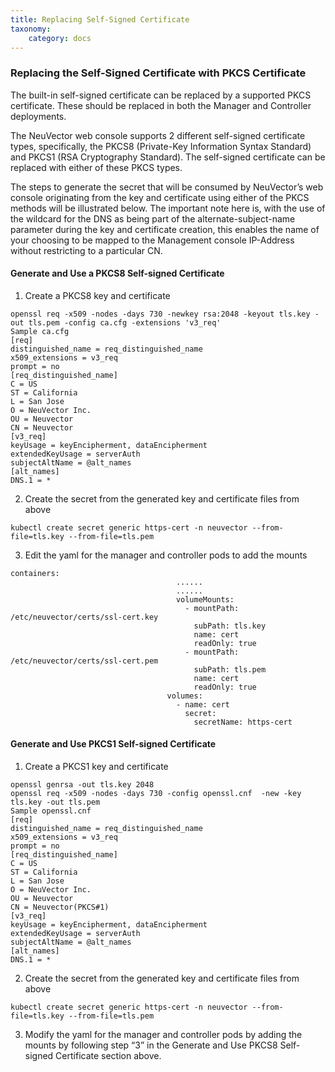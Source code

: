 ```yaml
---
title: Replacing Self-Signed Certificate
taxonomy:
    category: docs
---
```


### Replacing the Self-Signed Certificate with PKCS Certificate
The built-in self-signed certificate can be replaced by a supported PKCS certificate. These should be replaced in both the Manager and Controller deployments.

The NeuVector web console supports 2 different self-signed certificate types, specifically, the PKCS8 (Private-Key Information Syntax Standard) and PKCS1 (RSA Cryptography Standard).  The self-signed certificate can be replaced with either of these PKCS types.  

The steps to generate the secret that will be consumed by NeuVector’s web console originating from the key and certificate using either of the PKCS methods will be illustrated below.  The important note here is, with the use of the wildcard for the DNS as being part of the alternate-subject-name parameter during the key and certificate creation, this enables the name of your choosing to be mapped to the Management console IP-Address without restricting to a particular CN.

#### Generate and Use a PKCS8 Self-signed Certificate
1. Create a PKCS8 key and certificate
```
openssl req -x509 -nodes -days 730 -newkey rsa:2048 -keyout tls.key -out tls.pem -config ca.cfg -extensions 'v3_req'
Sample ca.cfg
[req]
distinguished_name = req_distinguished_name
x509_extensions = v3_req
prompt = no
[req_distinguished_name]
C = US
ST = California
L = San Jose
O = NeuVector Inc.
OU = Neuvector
CN = Neuvector
[v3_req]
keyUsage = keyEncipherment, dataEncipherment
extendedKeyUsage = serverAuth
subjectAltName = @alt_names
[alt_names]
DNS.1 = *
```
2. Create the secret from the generated key and certificate files from above
```
kubectl create secret generic https-cert -n neuvector --from-file=tls.key --from-file=tls.pem
```
3. Edit the yaml for the manager and controller pods to add the mounts
```
containers:
                                     ......
                                     ......
                                     volumeMounts:
                                       - mountPath: /etc/neuvector/certs/ssl-cert.key
                                         subPath: tls.key
                                         name: cert
                                         readOnly: true
                                       - mountPath: /etc/neuvector/certs/ssl-cert.pem
                                         subPath: tls.pem
                                         name: cert
                                         readOnly: true
                                   volumes:
                                     - name: cert
                                       secret:
                                         secretName: https-cert
```

#### Generate and Use PKCS1 Self-signed Certificate
1. Create a PKCS1 key and certificate
```
openssl genrsa -out tls.key 2048
openssl req -x509 -nodes -days 730 -config openssl.cnf  -new -key tls.key -out tls.pem
Sample openssl.cnf
[req]
distinguished_name = req_distinguished_name
x509_extensions = v3_req
prompt = no
[req_distinguished_name]
C = US
ST = California
L = San Jose
O = NeuVector Inc.
OU = Neuvector
CN = Neuvector(PKCS#1)
[v3_req]
keyUsage = keyEncipherment, dataEncipherment
extendedKeyUsage = serverAuth
subjectAltName = @alt_names
[alt_names]
DNS.1 = *
```
2. Create the secret from the generated key and certificate files from above
```
kubectl create secret generic https-cert -n neuvector --from-file=tls.key --from-file=tls.pem
```
3. Modify the yaml for the manager and controller pods by adding the mounts by following step “3” in the Generate and Use PKCS8 Self-signed Certificate section above.

